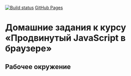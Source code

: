 [![Build status](https://ci.appveyor.com/api/projects/status/3ffi6q9bqgaeju51?svg=true)](https://ci.appveyor.com/project/Vadim2107/ahj-env)
[GitHub Pages](https://vadim2107.github.io/AHJ_env2)
# Домашние задания к курсу «Продвинутый JavaScript в браузере»
## Рабочее окружение
